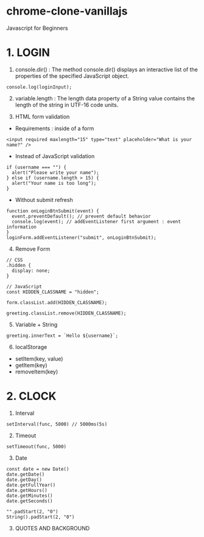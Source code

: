 # chrome-clone-vanillajs

Javascript for Beginners

# 1. LOGIN

1. console.dir() : The method console.dir() displays an interactive list of the properties of the specified JavaScript object.

```
console.log(loginInput);
```

2. variable.length : The length data property of a String value contains the length of the string in UTF-16 code units.

3. HTML form validation

- Requirements : inside of a form

```
<input required maxlength="15" type="text" placeholder="What is your name?" />
```

- Instead of JavaScript validation

```
if (username === "") {
  alert("Please write your name");
} else if (username.length > 15) {
  alert("Your name is too long");
}
```

- Without submit refresh

```
function onLoginBtnSubmit(event) {
  event.preventDefault(); // prevent default behavior
  console.log(event); // addEventListener first argument : event information
}
loginForm.addEventListener("submit", onLoginBtnSubmit);
```

4. Remove Form

```
// CSS
.hidden {
  display: none;
}

// JavaScript
const HIDDEN_CLASSNAME = "hidden";

form.classList.add(HIDDEN_CLASSNAME);
```

```
greeting.classList.remove(HIDDEN_CLASSNAME);
```

5. Variable + String

```
greeting.innerText = `Hello ${username}`;
```

6. localStorage

- setItem(key, value)
- getItem(key)
- removeItem(key)

# 2. CLOCK

1. Interval

```
setInterval(func, 5000) // 5000ms(5s)
```

2. Timeout

```
setTimeout(func, 5000)
```

3. Date

```
const date = new Date()
date.getDate()
date.getDay()
date.getFullYear()
date.getHours()
date.getMinutes()
date.getSeconds()
```

```
"".padStart(2, "0")
String().padStart(2, "0")
```

3. QUOTES AND BACKGROUND
